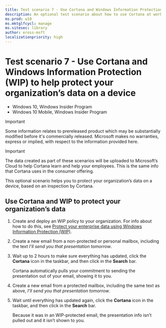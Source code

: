 ```yaml
---
title: Test scenario 7 - Use Cortana and Windows Information Protection (WIP) to help protect your organization’s data on a device (Windows 10)
description: An optional test scenario about how to use Cortana at work with Windows Information Protection (WIP).
ms.prod: w10
ms.mktglfcycl: manage
ms.sitesec: library
author: eross-msft
localizationpriority: high
---
```


# Test scenario 7 - Use Cortana and Windows Information Protection (WIP) to help protect your organization’s data on a device

-   Windows 10, Windows Insider Program 
-   Windows 10 Mobile, Windows Insider Program

>[!IMPORTANT]
>Some information relates to prereleased product which may be substantially modified before it's commercially released. Microsoft makes no warranties, express or implied, with respect to the information provided here.

>[!IMPORTANT]
>The data created as part of these scenarios will be uploaded to Microsoft’s Cloud to help Cortana learn and help your employees. This is the same info that Cortana uses in the consumer offering.

This optional scenario helps you to protect your organization’s data on a device, based on an inspection by Cortana.

## Use Cortana and WIP to protect your organization’s data 

1.	Create and deploy an WIP policy to your organization. For info about how to do this, see [Protect your enterprise data using Windows Information Protection (WIP)](../keep-secure/protect-enterprise-data-using-wip.md).

2.	Create a new email from a non-protected or personal mailbox, including the text _I’ll send you that presentation tomorrow_.

3.	Wait up to 2 hours to make sure everything has updated, click the **Cortana** icon in the taskbar, and then click in the **Search** bar.

    Cortana automatically pulls your commitment to sending the presentation out of your email, showing it to you.

4.	Create a new email from a protected mailbox, including the same text as above, _I’ll send you that presentation tomorrow_.

5.	Wait until everything has updated again, click the **Cortana** icon in the taskbar, and then click in the **Search** bar.

    Because it was in an WIP-protected email, the presentation info isn’t pulled out and it isn’t shown to you.
